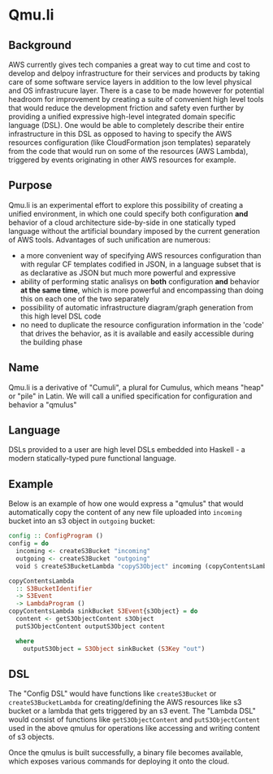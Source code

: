 Qmu.li
======


Background
----------

AWS currently gives tech companies a great way to cut time and cost to develop and delpoy infrastructure for their services and products by taking care of some software service layers in addition to the low level 
physical and OS infrastrucure layer. There is a case to be made however for potential headroom for improvement by creating a suite of convenient high level tools that would reduce the development friction and safety even further
by providing a unified expressive high-level integrated domain specific language (DSL). One would be able to completely describe their entire infrastructure in this DSL as opposed to having to specify the AWS resources 
configuration (like CloudFormation json templates) separately from the code that would run on some of the resources (AWS Lambda), triggered by events originating in other AWS resources for example.

Purpose
-------

Qmu.li is an experimental effort to explore this possibility of creating a unified environment, in which one could specify both configuration **and** behavior of a cloud architecture side-by-side in one statically typed language 
without the artificial boundary imposed by the current generation of AWS tools.
Advantages of such unification are numerous:
- a more convenient way of specifying AWS resources configuration than with regular CF templates codified in JSON, in a language subset that is as declarative as JSON but much more powerful and expressive
- ability of performing static analisys on **both** configuration **and** behavior **at the same time**, which is more powerful and encompassing than doing this on each one of the two separately
- possibility of automatic infrastructure diagram/graph generation from this high level DSL code
- no need to duplicate the resource configuration information in the 'code' that drives the behavior, as it is available and easily accessible during the building phase

Name
----

Qmu.li is a derivative of "Cumuli", a plural for Cumulus, which means "heap" or "pile" in Latin. We will call a unified specification for configuration and behavior a "qmulus"

Language
--------

DSLs provided to a user are high level DSLs embedded into Haskell - a modern statically-typed pure functional language.


Example
-------

Below is an example of how one would express a "qmulus" that would automatically copy the content of any new file uploaded into `incoming` bucket into an s3 object in `outgoing` bucket:

```haskell
config :: ConfigProgram ()
config = do
  incoming <- createS3Bucket "incoming"
  outgoing <- createS3Bucket "outgoing"
  void $ createS3BucketLambda "copyS3Object" incoming (copyContentsLambda outgoing)

copyContentsLambda
  :: S3BucketIdentifier
  -> S3Event
  -> LambdaProgram ()
copyContentsLambda sinkBucket S3Event{s3Object} = do
  content <- getS3ObjectContent s3Object
  putS3ObjectContent outputS3Object content

  where
    outputS3Object = S3Object sinkBucket (S3Key "out")
```

DSL
---

The "Config DSL" would have functions like `createS3Bucket` or `createS3BucketLambda` for creating/defining the AWS resources like s3 bucket or a lambda that gets triggered by an s3 event. 
The "Lambda DSL" would consist of functions like `getS3ObjectContent` and `putS3ObjectContent` used in the above qmulus for operations like accessing and writing content of s3 objects.

Once the qmulus is built successfully, a binary file becomes available, which exposes various commands for deploying it onto the cloud.

